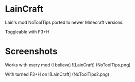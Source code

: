 # LainCraft

Lain's mod NoToolTips ported to newer Minecraft versions.

Toggleable with F3+H

# Screenshots

Works with every mod (I believe)
![LainCraft] (NoToolTips.png)

With turned F3+H on
![LainCraft] (NoToolTips2.png)